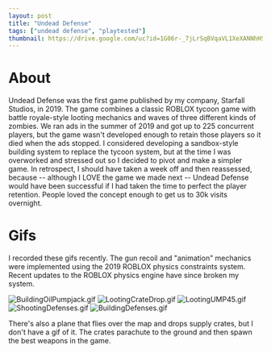 ```yaml
---
layout: post
title: "Undead Defense"
tags: ["undead defense", "playtested"]
thumbnail: https://drive.google.com/uc?id=1G06r-_7jLrSqBVqaVL1XeXANNhHSfGmc&export=download
---
```


# About

Undead Defense was the first game published by my company, Starfall Studios, in 2019. The game combines a classic ROBLOX tycoon game with battle royale-style looting mechanics and waves of three different kinds of zombies. We ran ads in the summer of 2019 and got up to 225 concurrent players, but the game wasn't developed enough to retain those players so it died when the ads stopped. I considered developing a sandbox-style building system to replace the tycoon system, but at the time I was overworked and stressed out so I decided to pivot and make a simpler game. In retrospect, I should have taken a week off and then reassessed, because -- although I LOVE the game we made next -- Undead Defense would have been successful if I had taken the time to perfect the player retention. People loved the concept enough to get us to 30k visits overnight. 

# Gifs

I recorded these gifs recently. The gun recoil and "animation" mechanics were implemented using the 2019 ROBLOX physics constraints system. Recent updates to the ROBLOX physics engine have since broken my system. 

![BuildingOilPumpjack.gif](https://drive.google.com/uc?id=1rr3xn91I8mSHSEW6AKVBopXgH11hjNO9&export=download)
![LootingCrateDrop.gif](https://drive.google.com/uc?id=1p49JODQc4JbF_rUIRbbqWZ_9YAgDKbjp&export=download)
![LootingUMP45.gif](https://drive.google.com/uc?id=1G06r-_7jLrSqBVqaVL1XeXANNhHSfGmc&export=download)
![ShootingDefenses.gif](https://drive.google.com/uc?id=1_Zt6gVdfxjJghTigC-LYysvi1naZbW7B&export=download)
![BuildingDefenses.gif](https://drive.google.com/uc?id=1pmncHY3sKzjpPAD3hMmLpR1vlTS2BBmj&export=download)

There's also a plane that flies over the map and drops supply crates, but I don't have a gif of it. The crates parachute to the ground and then spawn the best weapons in the game.

